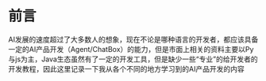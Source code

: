 # 前言

AI发展的速度超过了大多数人的想象，现在不论是哪种语言的开发者，都应该具备一定的AI产品开发（Agent/ChatBox）的能力，但是市面上相关的资料主要以Py与js为主，Java生态虽然有了一定的开发工具，但是缺少一些“专业”的给开发者的开发教程，因此这里记录一下我从各个不同的地方学习到的AI产品开发的内容